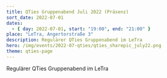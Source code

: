 ```yaml
---
title: QTies Gruppenabend Juli 2022 (Präsenz)
sort_date: 2022-07-01
dates:
  - { day: 2022-07-01, start: "19:00", end: "21:00" }
place: "LeTra, Angertorstraße 3"
description: Regulärer QTies Gruppenabend im LeTra
hero: /img/events/2022-07-qties/qties_sharepic_july22.png
theme: qties-page
---
```


Regulärer QTies Gruppenabend im LeTra
